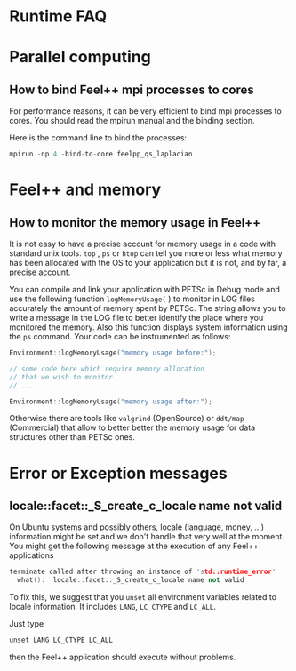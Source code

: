 Runtime FAQ
===========



# Parallel computing

## How to bind Feel++ mpi processes to cores

For performance reasons, it can be very efficient to bind mpi processes to cores.
You should read the mpirun manual and the binding section.

Here is the command line to bind the processes:
```cpp
mpirun -np 4 -bind-to-core feelpp_qs_laplacian
```

#  Feel++ and memory

## How to monitor the memory usage in Feel++

It is not easy to have a precise account for memory usage in a code with
standard unix tools. `top` , `ps`  or `htop`  can tell you more or less what memory has
been allocated with the OS to your application but it is not, and by far, a
precise account.

You can compile and link your application with PETSc in Debug mode and use the
following function `logMemoryUsage(` <string>) to monitor in LOG files
accurately the amount of memory spent by PETSc. The string allows you to write a
message in the LOG file to better identify the place where you monitored the
memory. Also this function displays system information using the `ps`  command.
Your code can be instrumented as follows:
```cpp
Environment::logMemoryUsage("memory usage before:");

// some code here which require memory allocation
// that we wish to monitor
// ...

Environment::logMemoryUsage("memory usage after:");
```

Otherwise there are tools like `valgrind`  (OpenSource) or `ddt/map`
(Commercial) that allow to better better the memory usage for data structures
other than PETSc ones.


# Error or Exception messages

## locale::facet::_S_create_c_locale name not valid

 On Ubuntu systems and possibly others, locale (language, money, ...) information
might be set and we don't handle that very well at the moment. You might get the
following message at the execution of any Feel++ applications
```cpp
terminate called after throwing an instance of 'std::runtime_error'
  what():  locale::facet::_S_create_c_locale name not valid
```

To fix this, we suggest that you `unset` all environment variables related to
locale information. It includes `LANG`,  `LC_CTYPE` and `LC_ALL`.

Just type

```cpp
unset LANG LC_CTYPE LC_ALL
```

then the Feel++ application should execute without problems.
